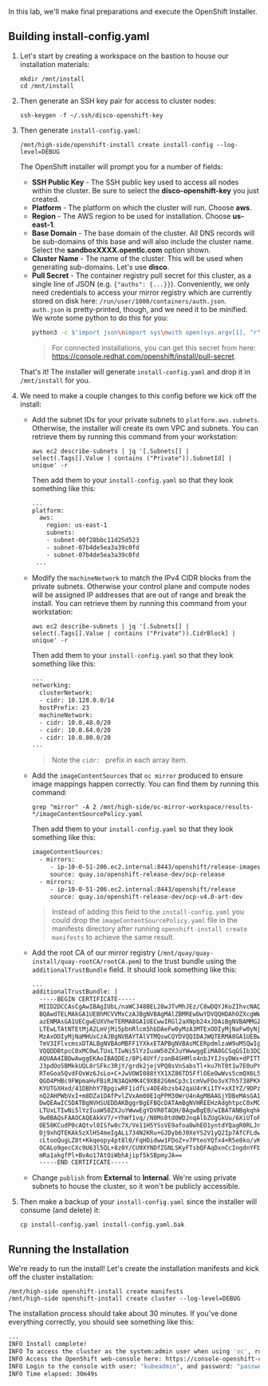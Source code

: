 In this lab, we'll make final preparations and execute the OpenShift Installer.

## Building install-config.yaml
1. Let's start by creating a workspace on the bastion to house our installation materials:
   ```execute
   mkdir /mnt/install
   cd /mnt/install
   ```
2. Then generate an SSH key pair for access to cluster nodes:
   ```execute
   ssh-keygen -f ~/.ssh/disco-openshift-key
   ```
3. Then generate `install-config.yaml`:
   ```execute
   /mnt/high-side/openshift-install create install-config --log-level=DEBUG
   ```

   The OpenShift installer will prompt you for a number of fields:
   * **SSH Public Key** - The SSH public key used to access all nodes within the cluster. Be sure to select the **disco-openshift-key** you just created.
   * **Platform** - The platform on which the cluster will run. Choose **aws**.
   * **Region** - The AWS region to be used for installation. Choose **us-east-1**.
   * **Base Domain** - The base domain of the cluster. All DNS records will be sub-domains of this base and will also include the cluster name. Select the **sandboxXXXX.opentlc.com** option shown.
   * **Cluster Name** - The name of the cluster. This will be used when generating sub-domains. Let's use **disco**.
   * **Pull Secret** - The container registry pull secret for this cluster, as a single line of JSON (e.g. `{"auths": {...}}`). Conveniently, we only need credentials to access your mirror registry which are currently stored on disk here: `/run/user/1000/containers/auth.json`. `auth.json` is pretty-printed, though, and we need it to be minified. We wrote some python to do this for you:
     ```bash
     python3 -c $'import json\nimport sys\nwith open(sys.argv[1], "r") as f: print(json.dumps(json.load(f)))' /run/user/1000/containers/auth.json
     ```
     > For connected installations, you can get this secret from here: https://console.redhat.com/openshift/install/pull-secret.

   That's it! The installer will generate `install-config.yaml` and drop it in `/mnt/install` for you.
4. We need to make a couple changes to this config before we kick off the install:
   * Add the subnet IDs for your private subnets to `platform.aws.subnets`. Otherwise, the installer will create its own VPC and subnets. You can retrieve them by running this command from your workstation:
     ```execute
     aws ec2 describe-subnets | jq '[.Subnets[] | select(.Tags[].Value | contains ("Private")).SubnetId] | unique' -r
     ```
     Then add them to your `install-config.yaml` so that they look something like this:
     ```bash
     ...
     platform:
       aws:
         region: us-east-1
         subnets:
         - subnet-00f28bbc11d25d523
         - subnet-07b4de5ea3a39c0fd
         - subnet-07b4de5ea3a39c0fd
      ...
     ```
   * Modify the `machineNetwork` to match the IPv4 CIDR blocks from the private subnets. Otherwise your control plane and compute nodes will be assigned IP addresses that are out of range and break the install. You can retrieve them by running this command from your workstation:
     ```execute
     aws ec2 describe-subnets | jq '[.Subnets[] | select(.Tags[].Value | contains ("Private")).CidrBlock] | unique' -r
     ```
     Then add them to your `install-config.yaml` so that they look something like this:
     ```bash
     ...
     networking:
       clusterNetwork:
       - cidr: 10.128.0.0/14
       hostPrefix: 23
       machineNetwork:
       - cidr: 10.0.48.0/20
       - cidr: 10.0.64.0/20
       - cidr: 10.0.80.0/20
     ...
     ```
     > Note the `cidr: ` prefix in each array item.
   * Add the `imageContentSources` that `oc mirror` produced to ensure image mappings happen correctly. You can find them by running this command:
     ```execute
     grep "mirror" -A 2 /mnt/high-side/oc-mirror-workspace/results-*/imageContentSourcePolicy.yaml
     ```
     Then add them to your `install-config.yaml` so that they look something like this:
     ```bash
     imageContentSources:
       - mirrors:
          - ip-10-0-51-206.ec2.internal:8443/openshift/release-images
          source: quay.io/openshift-release-dev/ocp-release
       - mirrors:
          - ip-10-0-51-206.ec2.internal:8443/openshift/release
          source: quay.io/openshift-release-dev/ocp-v4.0-art-dev
     ```

     > Instead of adding this field to the `install-config.yaml` you could drop the `imageContentSourcePolicy.yaml` file in the manifests directory after running `openshift-install create manifests` to achieve the same result.

   * Add the root CA of our mirror registry (`/mnt/quay/quay-install/quay-rootCA/rootCA.pem`) to the trust bundle using the `additionalTrustBundle` field. It should look something like this:
     ```bash
     ...
     additionalTrustBundle: |
       -----BEGIN CERTIFICATE-----
       MIID2DCCAsCgAwIBAgIUbL/naWCJ48BEL28wJTvMhJEz/C8wDQYJKoZIhvcNAQEL
       BQAwdTELMAkGA1UEBhMCVVMxCzAJBgNVBAgMAlZBMREwDwYDVQQHDAhOZXcgWW9y
       azENMAsGA1UECgwEUXVheTERMA8GA1UECwwIRGl2aXNpb24xJDAiBgNVBAMMG2lw
       LTEwLTAtNTEtMjA2LmVjMi5pbnRlcm5hbDAeFw0yMzA3MTExODIyMjNaFw0yNjA0
       MzAxODIyMjNaMHUxCzAJBgNVBAYTAlVTMQswCQYDVQQIDAJWQTERMA8GA1UEBwwI
       TmV3IFlvcmsxDTALBgNVBAoMBFF1YXkxETAPBgNVBAsMCERpdmlzaW9uMSQwIgYD
       VQQDDBtpcC0xMC0wLTUxLTIwNi5lYzIuaW50ZXJuYWwwggEiMA0GCSqGSIb3DQEB
       AQUAA4IBDwAwggEKAoIBAQDEz/8Pi4UYf/zanB4GHMlo4nbJYIJsyDWx+dPITTMd
       J3pdOo5BMkkUQL8rSFkc3RjY/grdk2jejVPQ8sVnSabsTl+ku7hT0t1w7E0uPY8d
       RTeGoa5QvdFOxWz6JsLo+C+JwVOWI088tYX1XZ86TD5FflOEeOwWvs5cmQX6L5O9
       QGO4PHBc9FWpmaHvFBiRJN3AQkMK4C9XB82G6mCp3c1cmVwFOo3vX7h5738PKXWg
       KYUTGXHxd/41DBhhY7BpgiwRF1idfLv4OE4bzsb42qaU4rKi1TY+xXIYZ/9DPzTN
       nQ2AHPWbVxI+m8DZa1DAfPvlZVxAm00E1qPPM30WrU4nAgMBAAGjYDBeMAsGA1Ud
       DwQEAwIC5DATBgNVHSUEDDAKBggrBgEFBQcDATAmBgNVHREEHzAdghtpcC0xMC0w
       LTUxLTIwNi5lYzIuaW50ZXJuYWwwEgYDVR0TAQH/BAgwBgEB/wIBATANBgkqhkiG
       9w0BAQsFAAOCAQEAkkV7/+YhWf1vq//N0Ms0td0WDJnqAlbZUgGkUu/6XiUToFtn
       OE58KCudP0cAQtvl0ISfw0c7X/Ve11H5YSsVE9afoa0whEO1yntdYQagR0RLJnyo
       Dj9xhQTEKAk5zXlHS4meIgALi734N2KRu+GJDyb6J0XeYS2V1yQ2Ip7AfCFLdwoY
       cLtooQugLZ8t+Kkqeopy4pt8l0/FqHDidww1FDoZ+v7PteoYQfx4+R5e8ko/vKAI
       OCALo9gecCXc9U63l5QL+8z0Y/CU9XYNDfZGNLSKyFTsbQFAqDxnCcIngdnYFbFp
       mRa1akgfPl+BvAo17AtOiWbhAjipf5kSBpmyJA==
       -----END CERTIFICATE-----
     ```
   * Change `publish` from **External** to **Internal**. We're using private subnets to house the cluster, so it won't be publicly accessible.
5. Then make a backup of your `install-config.yaml` since the installer will consume (and delete) it:
   ```execute
   cp install-config.yaml install-config.yaml.bak
   ```

## Running the Installation
We're ready to run the install! Let's create the installation manifests and kick off the cluster installation:
```execute
/mnt/high-side openshift-install create manifests
/mnt/high-side openshift-install create cluster --log-level=DEBUG
```
The installation process should take about 30 minutes. If you've done everything correctly, you should see something like this:
```bash
...
INFO Install complete!
INFO To access the cluster as the system:admin user when using 'oc', run 'export KUBECONFIG=/home/myuser/install_dir/auth/kubeconfig'
INFO Access the OpenShift web-console here: https://console-openshift-console.apps.mycluster.example.com
INFO Login to the console with user: "kubeadmin", and password: "password"
INFO Time elapsed: 30m49s
```
